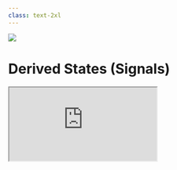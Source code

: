 ```yaml
---
class: text-2xl
---
```

<img src="images/bar-03.png" class="absolute top-0 left-0" />

# Derived States (Signals)

<iframe src="https://playground.solidjs.com/anonymous/9180e691-1b76-4489-a632-5e2a5117e382" class="w-full h-sm" />
